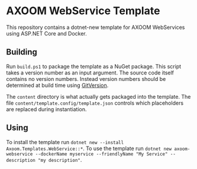 # AXOOM WebService Template

This repository contains a dotnet-new template for AXOOM WebServices using ASP.NET Core and Docker.

## Building

Run `build.ps1` to package the template as a NuGet package.
This script takes a version number as an input argument. The source code itself contains no version numbers. Instead version numbers should be determined at build time using [GitVersion](http://gitversion.readthedocs.io/).

The `content` directory is what actually gets packaged into the template. The file `content/template.config/template.json` controls which placeholders are replaced during instantiation.

## Using

To install the template run `dotnet new --install Axoom.Templates.WebService::*`.
To use the template run `dotnet new axoom-webservice --dockerName myservice --friendlyName "My Service" --description "my description"`.
